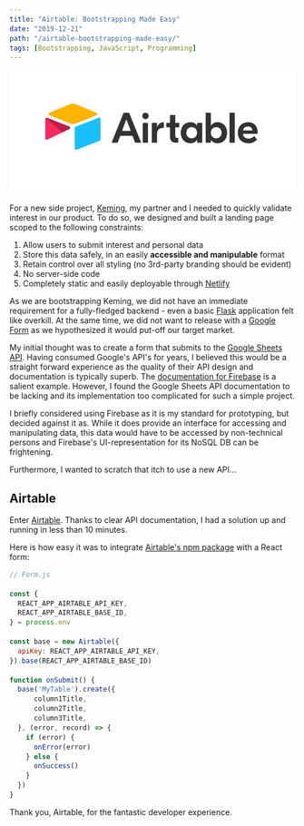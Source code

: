 ```yaml
---
title: "Airtable: Bootstrapping Made Easy"
date: "2019-12-21"
path: "/airtable-bootstrapping-made-easy/"
tags: [Bootstrapping, JavaScript, Programming]
---
```


![airtable logo](./airtable-logo.png)

For a new side project, [Keming](https://keming.io), my partner and I needed to quickly validate interest in our product. To do so, we designed and built a landing page scoped to the following constraints:

1. Allow users to submit interest and personal data
2. Store this data safely, in an easily __accessible and manipulable__ format
3. Retain control over all styling (no 3rd-party branding should be evident)
4. No server-side code
5. Completely static and easily deployable through [Netlify](https://www.netlify.com/)

As we are bootstrapping Keming, we did not have an immediate requirement for a fully-fledged backend - even a basic [Flask](https://github.com/pallets/flask) application felt like overkill. At the same time, we did not want to release with a [Google Form](https://www.google.com/forms/about/) as we hypothesized it would put-off our target market.

My initial thought was to create a form that submits to the [Google Sheets API](https://developers.google.com/sheets/api). Having consumed Google's API's for years, I believed this would be a straight forward experience as the quality of their API design and documentation is typically superb. The [documentation for Firebase](https://firebase.google.com/docs) is a salient example. However, I found the Google Sheets API documentation to be lacking and its implementation too complicated for such a simple project.

I briefly considered using Firebase as it is my standard for prototyping, but decided against it as. While it does provide an interface for accessing and manipulating data, this data would have to be accessed by non-technical persons and Firebase's UI-representation for its NoSQL DB can be frightening.

Furthermore, I wanted to scratch that itch to use a new API...

## Airtable

Enter [Airtable](https://airtable.com/). Thanks to clear API documentation, I had a solution up and running in less than 10 minutes.

Here is how easy it was to integrate [Airtable's npm package](https://www.npmjs.com/package/airtable) with a React form:

```javascript
// Form.js

const {
  REACT_APP_AIRTABLE_API_KEY,
  REACT_APP_AIRTABLE_BASE_ID,
} = process.env

const base = new Airtable({
  apiKey: REACT_APP_AIRTABLE_API_KEY,
}).base(REACT_APP_AIRTABLE_BASE_ID)

function onSubmit() {
  base('MyTable').create({
      column1Title,
      column2Title,
      column3Title,
  }, (error, record) => {
    if (error) {
      onError(error)
    } else {
      onSuccess()
    }
  })
}
```

Thank you, Airtable, for the fantastic developer experience.
